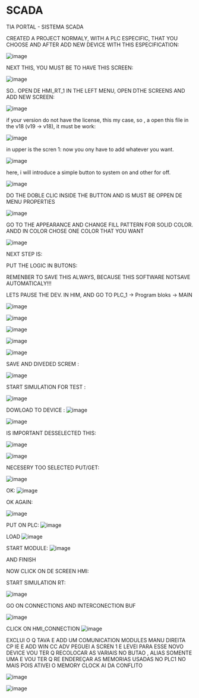 # SCADA
TIA PORTAL - SISTEMA SCADA 

CREATED A PROJECT NORMALY, WITH A PLC ESPECIFIC, THAT YOU CHOOSE AND AFTER ADD NEW DEVICE WITH THIS ESPECIFICATION:

![image](https://github.com/user-attachments/assets/0fd46800-3449-4d05-bd03-cc903dcdaeca)
 
NEXT THIS, YOU MUST BE TO HAVE THIS SCREEN:

![image](https://github.com/user-attachments/assets/a9b77972-c961-4f45-9dff-fc00c47cb9ba)

 SO.. 
OPEN DE HMI_RT_1 IN THE LEFT MENU, OPEN DTHE SCREENS AND ADD NEW SCREEN:

![image](https://github.com/user-attachments/assets/535dcef2-dadd-4b96-8128-52224e432adc)

if your version do not have  the license, this my case, so , a open this file in the v18 (v19 -> v18), it must be work:


![image](https://github.com/user-attachments/assets/6f901939-c441-4030-80d7-9e8dbf03f8c5)

in upper is the scren 1: now you ony have to add whatever you want.

![image](https://github.com/user-attachments/assets/640421fa-250d-4962-be2a-5762736caf0b)

here, i will introduce a simple button to system on and other for off. 

![image](https://github.com/user-attachments/assets/37ecc64f-eb88-46b5-84e9-f6353bd2b570)

DO THE DOBLE CLIC INSIDE THE BUTTON AND IS MUST BE OPPEN DE MENU PROPERTIES

![image](https://github.com/user-attachments/assets/692534a7-ad04-4b01-a68a-6c13bdb82c12)

GO TO THE APPEARANCE AND CHANGE FILL PATTERN  FOR SOLID COLOR. ANDD IN COLOR CHOSE ONE COLOR THAT YOU WANT

![image](https://github.com/user-attachments/assets/b10da73b-cb03-4e3d-8cb6-ea16421eaa11)

NEXT STEP IS:

PUT THE LOGIC  IN BUTONS:

REMENBER TO SAVE THIS ALWAYS, BECAUSE THIS SOFTWARE NOTSAVE AUTOMATICALY!!!


LETS PAUSE THE DEV. IN HIM, AND GO TO PLC_1 -> Program bloks -> MAIN

![image](https://github.com/user-attachments/assets/df3602a0-a843-4098-aba1-b59647e13d9b)

![image](https://github.com/user-attachments/assets/9739a934-bf19-47a9-bcff-2be6307db940)

![image](https://github.com/user-attachments/assets/1dc6e87a-2228-4db7-b717-27c5a55e4816)

![image](https://github.com/user-attachments/assets/b0fa496b-4a39-4321-80b2-6a9bedee2f75)

![image](https://github.com/user-attachments/assets/98425c5f-af02-47a3-854f-9e21e8c47bd2)

SAVE AND DIVEDED SCREM :

![image](https://github.com/user-attachments/assets/93f6fa72-938e-4f93-802c-1d853dd7cb9c)

START SIMULATION FOR TEST :

![image](https://github.com/user-attachments/assets/0cc71613-6f2d-456d-aaf0-64d355d0450a)


DOWLOAD TO DEVICE :
![image](https://github.com/user-attachments/assets/9273cc1a-4206-4a47-ab4e-0592e3e93d09)

![image](https://github.com/user-attachments/assets/9b59429e-38ca-47e4-b647-f60cc309a553)

IS IMPORTANT DESSELECTED THIS:

![image](https://github.com/user-attachments/assets/67e2f806-7469-4442-97a9-973bb7d16bc3)

![image](https://github.com/user-attachments/assets/a1851af8-0cc7-41a7-8bf3-6992c149677f)

NECESERY TOO SELECTED PUT/GET:

![image](https://github.com/user-attachments/assets/397c031c-5729-49c0-b702-7faaaed7dcb3)

OK:
![image](https://github.com/user-attachments/assets/44799be4-db1b-4375-98aa-4c058cac0fb2)

OK AGAIN:

![image](https://github.com/user-attachments/assets/f0b68332-d62f-40b2-94b3-5aa3c978e4b9)


PUT ON PLC:
![image](https://github.com/user-attachments/assets/f3e718b1-4502-4850-8e00-f7c9909ace1b)

LOAD
![image](https://github.com/user-attachments/assets/b6477cc5-1af9-49ff-9edf-e1b6c4df0618)

START MODULE:
![image](https://github.com/user-attachments/assets/66618660-9ba3-49dc-aa7b-7a065be0d298)

AND FINISH

NOW CLICK ON DE SCREEN HMI:

START SIMULATION RT:

![image](https://github.com/user-attachments/assets/2bce4cca-cbf8-4777-a733-d49fa7551cd4)

GO ON CONNECTIONS AND INTERCONECTION BUF

![image](https://github.com/user-attachments/assets/f18edde0-ca4b-41dc-ba3a-f6065590fd77)

CLICK ON HMI_CONNECTION
![image](https://github.com/user-attachments/assets/6c99c61c-40ad-444e-a690-2f78c24c1188)


EXCLUI O Q TAVA E ADD UM COMUNICATION MODULES MANU DIREITA CP IE E ADD WIN CC ADV
PEGUEI A SCREN 1 E LEVEI PARA ESSE NOVO DEVICE 
VOU TER Q RECOLOCAR AS VARIAIS NO BUTAO , ALIAS SOMENTE UMA E VOU TER Q RE ENDEREÇAR AS MEMORIAS USADAS NO PLC1 NO MAIS POIS ATIVEI O MEMORY CLOCK AI DA CONFLITO


![image](https://github.com/user-attachments/assets/b2706388-de3c-4ac9-ad17-307f2fd40f34)

![image](https://github.com/user-attachments/assets/54b928bd-1e81-40d8-bce0-5a6962c4a3de)





























 
